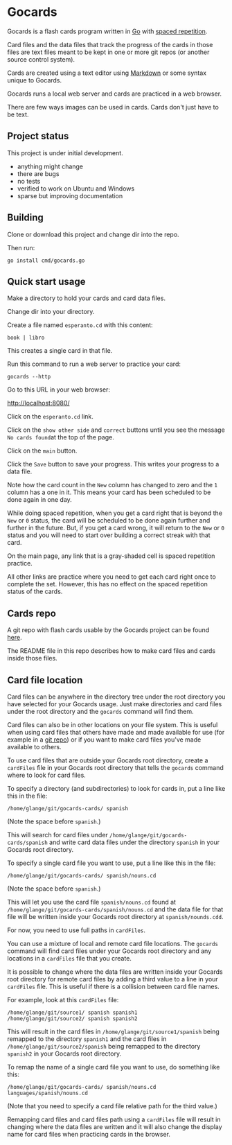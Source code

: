 # Gocards

Gocards is a flash cards program written in [Go](https://go.dev/) with [spaced repetition](https://en.wikipedia.org/wiki/Spaced_repetition).

Card files and the data files that track the progress of the cards in those files are text files meant to be kept in one or more git repos (or another source control system).

Cards are created using a text editor using [Markdown](https://www.markdownguide.org/basic-syntax/) or some syntax unique to Gocards.

Gocards runs a local web server and cards are practiced in a web browser.

There are few ways images can be used in cards. Cards don't just have to be text.

## Project status

This project is under initial development.

- anything might change
- there are bugs
- no tests
- verified to work on Ubuntu and Windows
- sparse but improving documentation

## Building

Clone or download this project and change dir into the repo.

Then run:

`go install cmd/gocards.go`

## Quick start usage

Make a directory to hold your cards and card data files.

Change dir into your directory.

Create a file named `esperanto.cd` with this content:

```
book | libro
```

This creates a single card in that file.

Run this command to run a web server to practice your card:

`gocards --http`

Go to this URL in your web browser:

[http://localhost:8080/](http://localhost:8080)

Click on the `esperanto.cd` link.

Click on the `show other side` and `correct` buttons until you see the message `No cards found`at the top of the page.

Click on the `main` button.

Click the `Save` button to save your progress. This writes your progress to a data file.

Note how the card count in the `New` column has changed to zero and the `1` column has a one in it. This means your card has been scheduled to be done again in one day.

While doing spaced repetition, when you get a card right that is beyond the `New` or `0` status, the card will be scheduled to be done again further and further in the future. But, if you get a card wrong, it will return to the `New` or `0` status and you will need to start over building a correct streak with that card.

On the main page, any link that is a gray-shaded cell is spaced repetition practice.

All other links are practice where you need to get each card right once to complete the set. However, this has no effect on the spaced repetition status of the cards.

## Cards repo

A git repo with flash cards usable by the Gocards project can be found [here](https://github.com/greglange/gocards-cards).

The README file in this repo describes how to make card files and cards inside those files.

## Card file location

Card files can be anywhere in the directory tree under the root directory you have selected for your Gocards usage. Just make directories and card files under the root directory and the `gocards` command will find them.

Card files can also be in other locations on your file system. This is useful when using card files that others have made and made available for use (for example in a [git repo](https://github.com/greglange/gocards-cards)) or if you want to make card files you've made available to others.

To use card files that are outside your Gocards root directory, create a `cardFiles` file in your Gocards root directory that tells the `gocards` command where to look for card files.

To specify a directory (and subdirectories) to look for cards in, put a line like this in the file:

```
/home/glange/git/gocards-cards/ spanish
```

(Note the space before `spanish`.)

This will search for card files under `/home/glange/git/gocards-cards/spanish` and write card data files under the directory `spanish` in your Gocards root directory.

To specify a single card file you want to use, put a line like this in the file:

```
/home/glange/git/gocards-cards/ spanish/nouns.cd
```

(Note the space before `spanish`.)

This will let you use the card file `spanish/nouns.cd` found at `/home/glange/git/gocards-cards/spanish/nouns.cd` and the data file for that file will be written inside your Gocards root directory at `spanish/nounds.cdd`.

For now, you need to use full paths in `cardFiles`.

You can use a mixture of local and remote card file locations. The `gocards` command will find card files under your Gocards root directory and any locations in a `cardFiles` file that you create.

It is possible to change where the data files are written inside your Gocards root directory for remote card files by adding a third value to a line in your `cardFiles` file. This is useful if there is a collision between card file names.

For example, look at this `cardFiles` file:

```
/home/glange/git/source1/ spanish spanish1
/home/glange/git/source2/ spanish spanish2
```

This will result in the card files in `/home/glange/git/source1/spanish` being remapped to the directory `spanish1` and the card files in `/home/glange/git/source2/spanish` being remapped to the directory `spanish2` in your Gocards root directory.

To remap the name of a single card file you want to use, do something like this:

```
/home/glange/git/gocards-cards/ spanish/nouns.cd languages/spanish/nouns.cd
```

(Note that you need to specify a card file relative path for the third value.)

Remapping card files and card files path using a `cardFiles` file will result in changing where the data files are written and it will also change the display name for card files when practicing cards in the browser.
